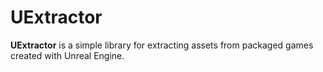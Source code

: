 # UExtractor

**UExtractor** is a simple library for extracting assets from packaged games created with Unreal Engine.







































































